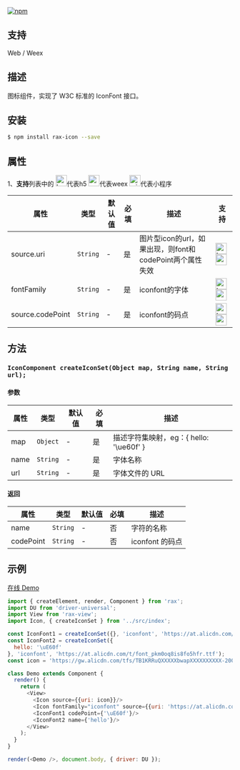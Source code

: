 [![npm](https://img.shields.io/npm/v/rax-icon.svg)](https://www.npmjs.com/package/rax-icon)

## 支持

Web / Weex

## 描述

图标组件，实现了 W3C 标准的 IconFont 接口。

## 安装

```bash
$ npm install rax-icon --save
```

## 属性

1、**支持**列表中的 <img alt="browser" src="https://gw.alicdn.com/tfs/TB1uYFobGSs3KVjSZPiXXcsiVXa-200-200.svg" width="25px" height="25px" />代表h5 <img alt="weex" src="https://gw.alicdn.com/tfs/TB1jM0ebMaH3KVjSZFjXXcFWpXa-200-200.svg" width="25px" height="25px" />代表weex  <img alt="miniApp" src="https://gw.alicdn.com/tfs/TB1bBpmbRCw3KVjSZFuXXcAOpXa-200-200.svg" width="25px" height="25px" />代表小程序


| **属性**    | **类型**   | **默认值** | **必填** | **描述**           | **支持** |
| ----------- | ---------- | ---------- | ------------ | ------------------ | ------------ |
| source.uri     | `String` | -          |      是        | 图片型icon的url，如果出现，则font和codePoint两个属性失效 | <img alt="browser" src="https://gw.alicdn.com/tfs/TB1uYFobGSs3KVjSZPiXXcsiVXa-200-200.svg" width="25px" height="25px" /><img alt="weex" src="https://gw.alicdn.com/tfs/TB1jM0ebMaH3KVjSZFjXXcFWpXa-200-200.svg" width="25px" height="25px" />  |
| fontFamily | `String` | -          |     是         | iconfont的字体         | <img alt="browser" src="https://gw.alicdn.com/tfs/TB1uYFobGSs3KVjSZPiXXcsiVXa-200-200.svg" width="25px" height="25px" /><img alt="weex" src="https://gw.alicdn.com/tfs/TB1jM0ebMaH3KVjSZFjXXcFWpXa-200-200.svg" width="25px" height="25px" />     |
| source.codePoint     | `String` | -          |  是       |    iconfont的码点                     | <img alt="browser" src="https://gw.alicdn.com/tfs/TB1uYFobGSs3KVjSZPiXXcsiVXa-200-200.svg" width="25px" height="25px" /><img alt="weex" src="https://gw.alicdn.com/tfs/TB1jM0ebMaH3KVjSZFjXXcFWpXa-200-200.svg" width="25px" height="25px" />           |   

## 方法

### `IconComponent createIconSet(Object map, String name, String url);`

#### 参数
| **属性** | **类型** | **默认值** | **必填** | **描述**            | 
| -------- | -------- | ---------- | ------------ | ------------------- |
| map  | `Object` | -          | 是           | 描述字符集映射，eg：{ hello: '\ue60f' }            | 
| name | `String` | -       | 是        | 字体名称 | 
| url | `String` | -       | 是       | 字体文件的 URL | 

#### 返回

| **属性** | **类型** | **默认值** | **必填** | **描述**            | 
| -------- | -------- | ---------- | ------------ | ------------------- |
| name  | `String` | -          | 否           | 字符的名称            | 
| codePoint | `String` | -       | 否        | iconfont 的码点 | 

## 示例

[在线 Demo](https://jsplayground.taobao.org/raxplayground/51205b1c-72d4-4179-8034-4ff58e5a8c9e)

```js
import { createElement, render, Component } from 'rax';
import DU from 'driver-universal';
import View from 'rax-view';
import Icon, { createIconSet } from '../src/index';

const IconFont1 = createIconSet({}, 'iconfont', 'https://at.alicdn.com/t/font_pkm0oq8is8fo5hfr.ttf');
const IconFont2 = createIconSet({
  hello: '\uE60f'
}, 'iconfont', 'https://at.alicdn.com/t/font_pkm0oq8is8fo5hfr.ttf');
const icon = 'https://gw.alicdn.com/tfs/TB1KRRuQXXXXXbwapXXXXXXXXXX-200-200.png';

class Demo extends Component {
  render() {
    return (
      <View>
        <Icon source={{uri: icon}}/>
        <Icon fontFamily="iconfont" source={{uri: 'https://at.alicdn.com/t/font_pkm0oq8is8fo5hfr.ttf', codePoint: '\uE60f'}}/>
        <IconFont1 codePoint={'\uE60f'}/>
        <IconFont2 name={'hello'}/>
      </View>
    );
  }
}

render(<Demo />, document.body, { driver: DU });
```